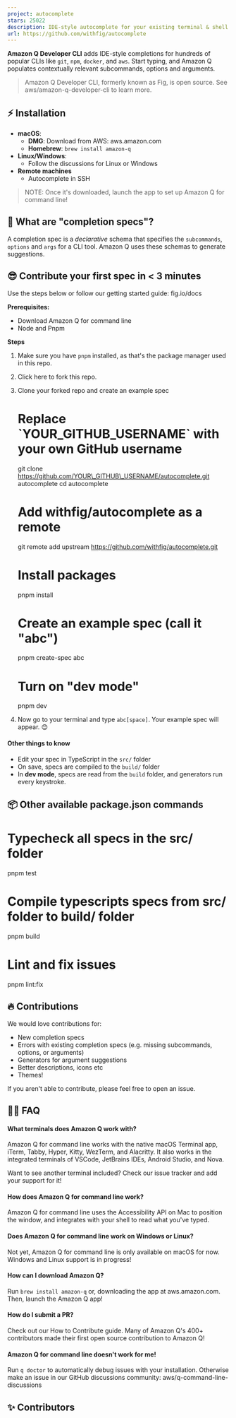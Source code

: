 ```yaml
---
project: autocomplete
stars: 25022
description: IDE-style autocomplete for your existing terminal & shell
url: https://github.com/withfig/autocomplete
---
```


**Amazon Q Developer CLI** adds IDE-style completions for hundreds of popular CLIs like `git`, `npm`, `docker`, and `aws`. Start typing, and Amazon Q populates contextually relevant subcommands, options and arguments.

> Amazon Q Developer CLI, formerly known as Fig, is open source. See aws/amazon-q-developer-cli to learn more.

⚡️ Installation
---------------

-   **macOS**:
    -   **DMG**: Download from AWS: aws.amazon.com
    -   **Homebrew**: `brew install amazon-q`
-   **Linux/Windows**:
    -   Follow the discussions for Linux or Windows
-   **Remote machines**
    -   Autocomplete in SSH

> NOTE: Once it's downloaded, launch the app to set up Amazon Q for command line!

  

  

👋 What are "completion specs"?
-------------------------------

A completion spec is a _declarative_ schema that specifies the `subcommands`, `options` and `args` for a CLI tool. Amazon Q uses these schemas to generate suggestions.

  

😎 Contribute your first spec in < 3 minutes
--------------------------------------------

Use the steps below or follow our getting started guide: fig.io/docs

**Prerequisites:**

-   Download Amazon Q for command line
-   Node and Pnpm

  

**Steps**

1.  Make sure you have `pnpm` installed, as that's the package manager used in this repo.
    
2.  Click here to fork this repo.
    
3.  Clone your forked repo and create an example spec
    
    # Replace \`YOUR\_GITHUB\_USERNAME\` with your own GitHub username
    git clone https://github.com/YOUR\_GITHUB\_USERNAME/autocomplete.git autocomplete
    cd autocomplete
    
    # Add withfig/autocomplete as a remote
    git remote add upstream https://github.com/withfig/autocomplete.git
    
    # Install packages
    pnpm install
    
    # Create an example spec (call it "abc")
    pnpm create-spec abc
    
    # Turn on "dev mode"
    pnpm dev
    
4.  Now go to your terminal and type `abc[space]`. Your example spec will appear. 😊
    

#### Other things to know

-   Edit your spec in TypeScript in the `src/` folder
-   On save, specs are compiled to the `build/` folder
-   In **dev mode**, specs are read from the `build` folder, and generators run every keystroke.

  

📦 Other available package.json commands
----------------------------------------

# Typecheck all specs in the src/ folder
pnpm test

# Compile typescripts specs from src/ folder to build/ folder
pnpm build

# Lint and fix issues
pnpm lint:fix

🔥 Contributions
----------------

We would love contributions for:

-   New completion specs
-   Errors with existing completion specs (e.g. missing subcommands, options, or arguments)
-   Generators for argument suggestions
-   Better descriptions, icons etc
-   Themes!

If you aren't able to contribute, please feel free to open an issue.

🙋‍♀️ FAQ
---------

#### What terminals does Amazon Q work with?

Amazon Q for command line works with the native macOS Terminal app, iTerm, Tabby, Hyper, Kitty, WezTerm, and Alacritty. It also works in the integrated terminals of VSCode, JetBrains IDEs, Android Studio, and Nova.

Want to see another terminal included? Check our issue tracker and add your support for it!

#### How does Amazon Q for command line work?

Amazon Q for command line uses the Accessibility API on Mac to position the window, and integrates with your shell to read what you've typed.

#### Does Amazon Q for command line work on Windows or Linux?

Not yet, Amazon Q for command line is only available on macOS for now. Windows and Linux support is in progress!

#### How can I download Amazon Q?

Run `brew install amazon-q` or, downloading the app at aws.amazon.com. Then, launch the Amazon Q app!

#### How do I submit a PR?

Check out our How to Contribute guide. Many of Amazon Q's 400+ contributors made their first open source contribution to Amazon Q!

#### Amazon Q for command line doesn't work for me!

Run `q doctor` to automatically debug issues with your installation. Otherwise make an issue in our GitHub discussions community: aws/q-command-line-discussions

  

✨ Contributors
--------------
